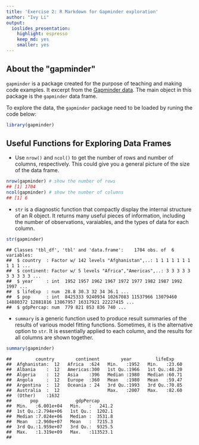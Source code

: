 ```yaml
---
title: 'Exercise 2: R Markdown for Gapminder exploration'
author: "Ivy Li"
output: 
  ioslides_presentation: 
    highlight: espresso
    keep_md: yes
    smaller: yes
---
```


## About the "gapminder"
`gapminder` is a package created for the purpose of teaching and making code examples. It excerpt from the [Gapminder data](https://www.gapminder.org/data/).
The main object in this package is the `gapminder` data frame.

To explore the data, the `gapminder` package need to be loaded by runing the code below:


```r
library(gapminder)
```

## Useful Functions for Exploring Data Frames

* Use `nrow()` and `ncol()` to get the number of rows and number of columns, respectively. This could give you a general picture of the size of the data frame.


```r
nrow(gapminder) # show the number of rows
## [1] 1704
ncol(gapminder) # show the number of columns
## [1] 6
```


* `str` is a diagnostic function that compactly display the internal structure of an R object. It returns many useful pieces of information, including the number of observations, varaiables, and the types of data for each column. 

```r
str(gapminder)
```

```
## Classes 'tbl_df', 'tbl' and 'data.frame':	1704 obs. of  6 variables:
##  $ country  : Factor w/ 142 levels "Afghanistan",..: 1 1 1 1 1 1 1 1 1 1 ...
##  $ continent: Factor w/ 5 levels "Africa","Americas",..: 3 3 3 3 3 3 3 3 3 3 ...
##  $ year     : int  1952 1957 1962 1967 1972 1977 1982 1987 1992 1997 ...
##  $ lifeExp  : num  28.8 30.3 32 34 36.1 ...
##  $ pop      : int  8425333 9240934 10267083 11537966 13079460 14880372 12881816 13867957 16317921 22227415 ...
##  $ gdpPercap: num  779 821 853 836 740 ...
```

* `summary` is a generic function used to produce result summaries of the results of various model fitting functions. Sometimes, it is the alternative option to `str`. It is essentially applied to each column, and the results for all columns are shown together. 


```r
summary(gapminder)
```

```
##         country        continent        year         lifeExp     
##  Afghanistan:  12   Africa  :624   Min.   :1952   Min.   :23.60  
##  Albania    :  12   Americas:300   1st Qu.:1966   1st Qu.:48.20  
##  Algeria    :  12   Asia    :396   Median :1980   Median :60.71  
##  Angola     :  12   Europe  :360   Mean   :1980   Mean   :59.47  
##  Argentina  :  12   Oceania : 24   3rd Qu.:1993   3rd Qu.:70.85  
##  Australia  :  12                  Max.   :2007   Max.   :82.60  
##  (Other)    :1632                                                
##       pop              gdpPercap       
##  Min.   :6.001e+04   Min.   :   241.2  
##  1st Qu.:2.794e+06   1st Qu.:  1202.1  
##  Median :7.024e+06   Median :  3531.8  
##  Mean   :2.960e+07   Mean   :  7215.3  
##  3rd Qu.:1.959e+07   3rd Qu.:  9325.5  
##  Max.   :1.319e+09   Max.   :113523.1  
## 
```
